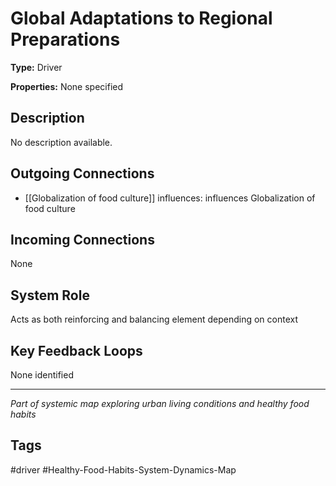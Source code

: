 # Global Adaptations to Regional Preparations

**Type:** Driver

**Properties:** None specified

## Description
No description available.

## Outgoing Connections
- [[Globalization of food culture]] influences: influences Globalization of food culture

## Incoming Connections
None

## System Role
Acts as both reinforcing and balancing element depending on context

## Key Feedback Loops
None identified

---
*Part of systemic map exploring urban living conditions and healthy food habits*

## Tags
#driver #Healthy-Food-Habits-System-Dynamics-Map

